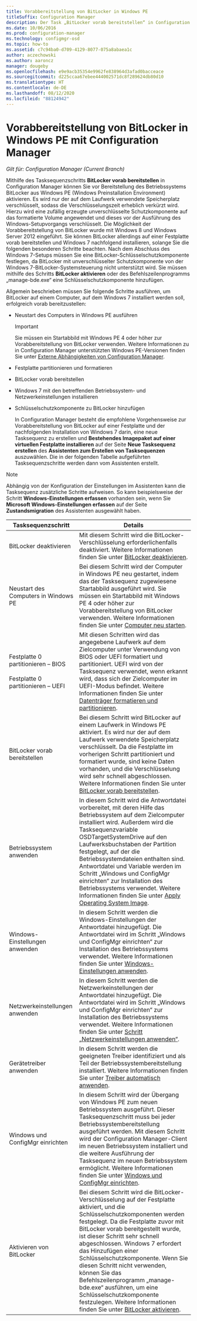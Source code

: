 ```yaml
---
title: Vorabbereitstellung von BitLocker in Windows PE
titleSuffix: Configuration Manager
description: Der Task „BitLocker vorab bereitstellen“ in Configuration Manager aktiviert BitLocker aus Windows Preinstallation Environment vor der Bereitstellung des Betriebssystems.
ms.date: 10/06/2016
ms.prod: configuration-manager
ms.technology: configmgr-osd
ms.topic: how-to
ms.assetid: c7c94ba0-d709-4129-8077-075a8abaea1c
author: aczechowski
ms.author: aaroncz
manager: dougeby
ms.openlocfilehash: e9e9acb35354e9962fe838964d3afad0bacceace
ms.sourcegitcommit: d225ccaa67ebee444002571dc8f289624db80d10
ms.translationtype: HT
ms.contentlocale: de-DE
ms.lasthandoff: 08/12/2020
ms.locfileid: "88124942"
---
```

# <a name="preprovision-bitlocker-in-windows-pe-with-configuration-manager"></a>Vorabbereitstellung von BitLocker in Windows PE mit Configuration Manager

*Gilt für: Configuration Manager (Current Branch)*

Mithilfe des Tasksequenzschritts **BitLocker vorab bereitstellen** in Configuration Manager können Sie vor Bereitstellung des Betriebssystems BitLocker aus Windows PE (Windows Preinstallation Environment) aktivieren. Es wird nur der auf dem Laufwerk verwendete Speicherplatz verschlüsselt, sodass die Verschlüsselungszeit erheblich verkürzt wird. Hierzu wird eine zufällig erzeugte unverschlüsselte Schutzkomponente auf das formatierte Volume angewendet und dieses vor der Ausführung des Windows-Setupvorgangs verschlüsselt. Die Möglichkeit der Vorabbereitstellung von BitLocker wurde mit Windows 8 und Windows Server 2012 eingeführt. Sie können BitLocker allerdings auf einer Festplatte vorab bereitstellen und Windows 7 nachfolgend installieren, solange Sie die folgenden besonderen Schritte beachten. Nach dem Abschluss des Windows 7-Setups müssen Sie eine BitLocker-Schlüsselschutzkomponente festlegen, da BitLocker mit unverschlüsselter Schutzkomponente von der Windows 7-BitLocker-Systemsteuerung nicht unterstützt wird. Sie müssen mithilfe des Schritts **BitLocker aktivieren** oder des Befehlszeilenprogramms „manage-bde.exe“ eine Schlüsselschutzkomponente hinzufügen.  

 Allgemein beschrieben müssen Sie folgende Schritte ausführen, um BitLocker auf einem Computer, auf dem Windows 7 installiert werden soll, erfolgreich vorab bereitzustellen:  

- Neustart des Computers in Windows PE ausführen  

  > [!IMPORTANT]  
  >  Sie müssen ein Startabbild mit Windows PE 4 oder höher zur Vorabbereitstellung von BitLocker verwenden. Weitere Informationen zu in Configuration Manager unterstützten Windows PE-Versionen finden Sie unter [Externe Abhängigkeiten von Configuration Manager](../plan-design/infrastructure-requirements-for-operating-system-deployment.md#BKMK_ExternalDependencies).  

- Festplatte partitionieren und formatieren  

- BitLocker vorab bereitstellen  

- Windows 7 mit den betreffenden Betriebssystem- und Netzwerkeinstellungen installieren  

- Schlüsselschutzkomponente zu BitLocker hinzufügen  

  In Configuration Manager besteht die empfohlene Vorgehensweise zur Vorabbereitstellung von BitLocker auf einer Festplatte und der nachfolgenden Installation von Windows 7 darin, eine neue Tasksequenz zu erstellen und **Bestehendes Imagepaket auf einer virtuellen Festplatte installieren** auf der Seite **Neue Tasksequenz erstellen** des **Assistenten zum Erstellen von Tasksequenzen** auszuwählen. Die in der folgenden Tabelle aufgeführten Tasksequenzschritte werden dann vom Assistenten erstellt.  

> [!NOTE]  
>  Abhängig von der Konfiguration der Einstellungen im Assistenten kann die Tasksequenz zusätzliche Schritte aufweisen. So kann beispielsweise der Schritt **Windows-Einstellungen erfassen** vorhanden sein, wenn Sie **Microsoft Windows-Einstellungen erfassen** auf der Seite **Zustandsmigration** des Assistenten ausgewählt haben.  

|Tasksequenzschritt|Details|  
|------------------------|-------------|  
|BitLocker deaktivieren|Mit diesem Schritt wird die BitLocker-Verschlüsselung erforderlichenfalls deaktiviert. Weitere Informationen finden Sie unter [BitLocker deaktivieren](../understand/task-sequence-steps.md#BKMK_DisableBitLocker).|  
|Neustart des Computers in Windows PE|Bei diesem Schritt wird der Computer in Windows PE neu gestartet, indem das der Tasksequenz zugewiesene Startabbild ausgeführt wird. Sie müssen ein Startabbild mit Windows PE 4 oder höher zur Vorabbereitstellung von BitLocker verwenden. Weitere Informationen finden Sie unter [Computer neu starten](../understand/task-sequence-steps.md#BKMK_RestartComputer).|  
|Festplatte 0 partitionieren – BIOS<br /><br /> Festplatte 0 partitionieren – UEFI|Mit diesen Schritten wird das angegebene Laufwerk auf dem Zielcomputer unter Verwendung von BIOS oder UEFI formatiert und partitioniert. UEFI wird von der Tasksequenz verwendet, wenn erkannt wird, dass sich der Zielcomputer im UEFI-Modus befindet. Weitere Informationen finden Sie unter [Datenträger formatieren und partitionieren](../understand/task-sequence-steps.md#BKMK_FormatandPartitionDisk).|  
|BitLocker vorab bereitstellen|Bei diesem Schritt wird BitLocker auf einem Laufwerk in Windows PE aktiviert. Es wird nur der auf dem Laufwerk verwendete Speicherplatz verschlüsselt. Da die Festplatte im vorherigen Schritt partitioniert und formatiert wurde, sind keine Daten vorhanden, und die Verschlüsselung wird sehr schnell abgeschlossen. Weitere Informationen finden Sie unter [BitLocker vorab bereitstellen](../understand/task-sequence-steps.md#BKMK_PreProvisionBitLocker).|  
|Betriebssystem anwenden|In diesem Schritt wird die Antwortdatei vorbereitet, mit deren Hilfe das Betriebssystem auf dem Zielcomputer installiert wird. Außerdem wird die Tasksequenzvariable OSDTargetSystemDrive auf den Laufwerksbuchstaben der Partition festgelegt, auf der die Betriebssystemdateien enthalten sind. Antwortdatei und Variable werden im Schritt „Windows und ConfigMgr einrichten“ zur Installation des Betriebssystems verwendet. Weitere Informationen finden Sie unter [Apply Operating System Image](../understand/task-sequence-steps.md#BKMK_ApplyOperatingSystemImage).|  
|Windows-Einstellungen anwenden|In diesem Schritt werden die Windows-Einstellungen der Antwortdatei hinzugefügt. Die Antwortdatei wird im Schritt „Windows und ConfigMgr einrichten“ zur Installation des Betriebssystems verwendet. Weitere Informationen finden Sie unter [Windows-Einstellungen anwenden](../understand/task-sequence-steps.md#BKMK_ApplyWindowsSettings).|  
|Netzwerkeinstellungen anwenden|In diesem Schritt werden die Netzwerkeinstellungen der Antwortdatei hinzugefügt. Die Antwortdatei wird im Schritt „Windows und ConfigMgr einrichten“ zur Installation des Betriebssystems verwendet. Weitere Informationen finden Sie unter [Schritt „Netzwerkeinstellungen anwenden“](../understand/task-sequence-steps.md#BKMK_ApplyNetworkSettings).|  
|Gerätetreiber anwenden|In diesem Schritt werden die geeigneten Treiber identifiziert und als Teil der Betriebssystembereitstellung installiert. Weitere Informationen finden Sie unter [Treiber automatisch anwenden](../understand/task-sequence-steps.md#BKMK_AutoApplyDrivers).|  
|Windows und ConfigMgr einrichten|In diesem Schritt wird der Übergang von Windows PE zum neuen Betriebssystem ausgeführt. Dieser Tasksequenzschritt muss bei jeder Betriebssystembereitstellung ausgeführt werden. Mit diesem Schritt wird der Configuration Manager-Client im neuen Betriebssystem installiert und die weitere Ausführung der Tasksequenz im neuen Betriebssystem ermöglicht. Weitere Informationen finden Sie unter [Windows und ConfigMgr einrichten](../understand/task-sequence-steps.md#BKMK_SetupWindowsandConfigMgr).|  
|Aktivieren von BitLocker|Bei diesem Schritt wird die BitLocker-Verschlüsselung auf der Festplatte aktiviert, und die Schlüsselschutzkomponenten werden festgelegt. Da die Festplatte zuvor mit BitLocker vorab bereitgestellt wurde, ist dieser Schritt sehr schnell abgeschlossen. Windows 7 erfordert das Hinzufügen einer Schlüsselschutzkomponente. Wenn Sie diesen Schritt nicht verwenden, können Sie das Befehlszeilenprogramm „manage-bde.exe“ ausführen, um eine Schlüsselschutzkomponente festzulegen. Weitere Informationen finden Sie unter [BitLocker aktivieren](../understand/task-sequence-steps.md#BKMK_EnableBitLocker).|  
